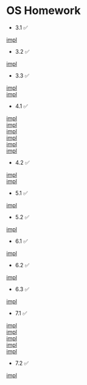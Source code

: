 # OS Homework


- 3.1 ✅ 

[impl](AcpiUtils)

- 3.2 ✅

[impl](AcpiUtils)

- 3.3 ✅

[impl](edk2/OvmfPkg/AcpiTables)\
[impl](linux-5.19.17/drivers/firmware/efi/oemh_table.c)

- 4.1 ✅

[impl](linux-5.19.17/include/linux/sched.h)\
[impl](linux-5.19.17/kernel/fork.c)\
[impl](linux-5.19.17/arch/x86/entry/syscalls/syscall_64.tbl)\
[impl](linux-5.19.17/kernel/exit.c)\
[impl](linux-5.19.17/include/linux/syscalls.h)\
[impl](linux-5.19.17/include/linux/kv_pair.h)

- 4.2 ✅

[impl](linux-5.19.17/arch/x86/entry/vdso/vgettask.c)\
[impl](linux-5.19.17/kernel/sched/core.c)

- 5.1 ✅

[impl](memPkg/1)

- 5.2 ✅

[impl](memPkg/2)

- 6.1 ✅

[impl](assn6Pkg/inode_attr)

- 6.2 ✅

[impl](assn6Pkg/gptfs)

- 6.3 ✅

[impl](assn6Pkg/RAMfs)

- 7.1 ✅

[impl](assn7Pkg/tcpdump)\
[impl](linux-5.19.17/include/linux/sched.h)\
[impl](linux-5.19.17/net/socket.c)\
[impl](linux-5.19.17/kernel/sys.c)\
[impl](linux-5.19.17/include/linux/syscalls.h)

- 7.2 ✅

[impl](assn7Pkg/nccl)